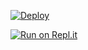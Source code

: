 
  
[![Deploy](https://www.herokucdn.com/deploy/button.svg)](https://heroku.com/deploy?template=https://github.com/Kaweeshachamodk/7904.2)
  
[![Run on Repl.it](https://repl.it/badge/github/quiec/whatsAlfa)](https://replit.com/@Farhandqz/JulieMwol)
  
